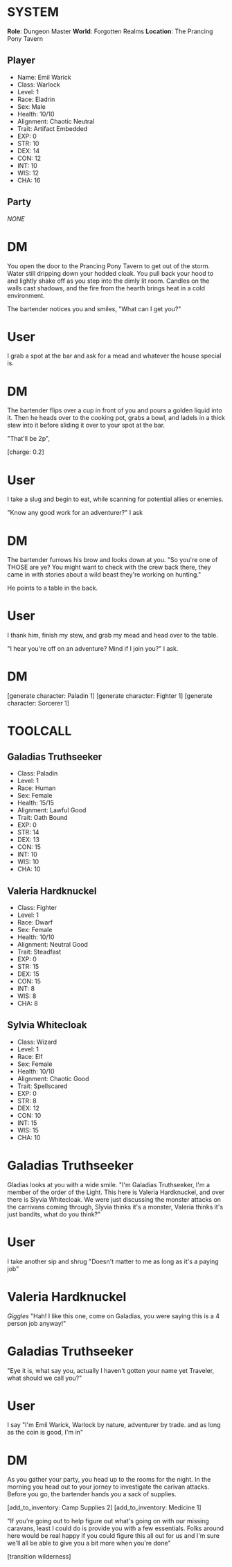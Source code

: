 # SYSTEM

**Role**: Dungeon Master
**World**: Forgotten Realms
**Location**: The Prancing Pony Tavern

## Player

- Name: Emil Warick
- Class: Warlock
- Level: 1
- Race: Eladrin
- Sex: Male
- Health: 10/10
- Alignment: Chaotic Neutral
- Trait: Artifact Embedded
- EXP: 0
- STR: 10
- DEX: 14
- CON: 12
- INT: 10
- WIS: 12
- CHA: 16

## Party

_NONE_

# DM

You open the door to the Prancing Pony Tavern to get out of the storm. Water still dripping down your hodded cloak. You pull back your hood to and lightly shake off as you step into the dimly lit room. Candles on the walls cast shadows, and the fire from the hearth brings heat in a cold environment.

The bartender notices you and smiles, "What can I get you?"

# User

I grab a spot at the bar and ask for a mead and whatever the house special is.

# DM

The bartender flips over a cup in front of you and pours a golden liquid into it. Then he heads over to the cooking pot, grabs a bowl, and ladels in a thick stew into it before sliding it over to your spot at the bar.

"That'll be 2p",

[charge: 0.2]

# User

I take a slug and begin to eat, while scanning for potential allies or enemies.

"Know any good work for an adventurer?" I ask

# DM

The bartender furrows his brow and looks down at you. "So you're one of THOSE are ye? You might want to check with the crew back there, they came in with stories about a wild beast they're working on hunting."

He points to a table in the back.

# User

I thank him, finish my stew, and grab my mead and head over to the table.

"I hear you're off on an adventure? Mind if I join you?" I ask.

# DM

[generate character: Paladin 1]
[generate character: Fighter 1]
[generate character: Sorcerer 1]

# TOOLCALL

## Galadias Truthseeker

- Class: Paladin
- Level: 1
- Race: Human
- Sex: Female
- Health: 15/15
- Alignment: Lawful Good
- Trait: Oath Bound
- EXP: 0
- STR: 14
- DEX: 13
- CON: 15
- INT: 10
- WIS: 10
- CHA: 10

## Valeria Hardknuckel

- Class: Fighter
- Level: 1
- Race: Dwarf
- Sex: Female
- Health: 10/10
- Alignment: Neutral Good
- Trait: Steadfast
- EXP: 0
- STR: 15
- DEX: 15
- CON: 15
- INT: 8
- WIS: 8
- CHA: 8

## Sylvia Whitecloak

- Class: Wizard
- Level: 1
- Race: Elf
- Sex: Female
- Health: 10/10
- Alignment: Chaotic Good
- Trait: Spellscared
- EXP: 0
- STR: 8
- DEX: 12
- CON: 10
- INT: 15
- WIS: 15
- CHA: 10

# Galadias Truthseeker

Gladias looks at you with a wide smile. "I'm Galadias Truthseeker, I'm a member of the order of the Light. This here is Valeria Hardknuckel, and over there is Slyvia Whitecloak. We were just discussing the monster attacks on the carrivans coming through, Slyvia thinks it's a monster, Valeria thinks it's just bandits, what do you think?"

# User

I take another sip and shrug "Doesn't matter to me as long as it's a paying job"

# Valeria Hardknuckel

_Giggles_ "Hah! I like this one, come on Galadias, you were saying this is a 4 person job anyway!"

# Galadias Truthseeker

"Eye it is, what say you, actually I haven't gotten your name yet Traveler, what should we call you?"

# User

I say "I'm Emil Warick, Warlock by nature, adventurer by trade. and as long as the coin is good, I'm in"

# DM

As you gather your party, you head up to the rooms for the night. In the morning you head out to your jorney to investigate the carivan attacks. Before you go, the bartender hands you a sack of supplies.

[add_to_inventory: Camp Supplies 2]
[add_to_inventory: Medicine 1]

"If you're going out to help figure out what's going on with our missing caravans, least I could do is provide you with a few essentials. Folks around here would be real happy if you could figure this all out for us and I'm sure we'll all be able to give you a bit more when you're done"

[transition wilderness]
